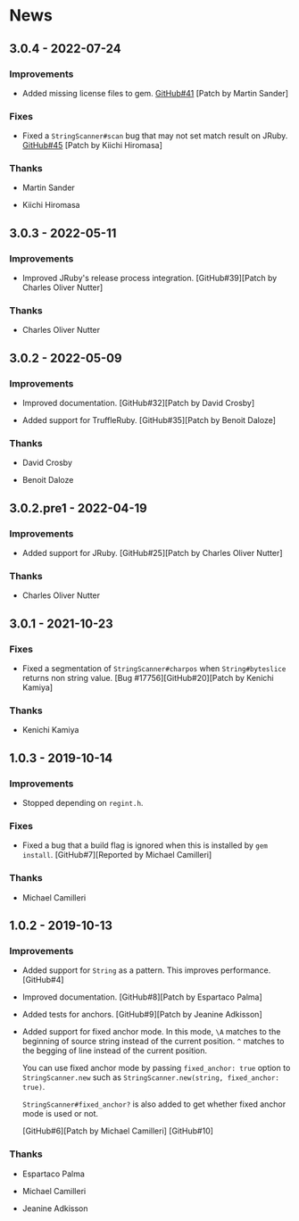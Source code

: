 # News

## 3.0.4 - 2022-07-24

### Improvements

  * Added missing license files to gem.
    [GitHub#41](https://github.com/ruby/strscan/pull/41)
    [Patch by Martin Sander]

### Fixes

  * Fixed a `StringScanner#scan` bug that may not set match result on
    JRuby.
    [GitHub#45](https://github.com/ruby/strscan/pull/45)
    [Patch by Kiichi Hiromasa]

### Thanks

  * Martin Sander

  * Kiichi Hiromasa

## 3.0.3 - 2022-05-11

### Improvements

  * Improved JRuby's release process integration.
    [GitHub#39][Patch by Charles Oliver Nutter]

### Thanks

  * Charles Oliver Nutter

## 3.0.2 - 2022-05-09

### Improvements

  * Improved documentation.
    [GitHub#32][Patch by David Crosby]

  * Added support for TruffleRuby.
    [GitHub#35][Patch by Benoit Daloze]

### Thanks

  * David Crosby

  * Benoit Daloze

## 3.0.2.pre1 - 2022-04-19

### Improvements

  * Added support for JRuby.
    [GitHub#25][Patch by Charles Oliver Nutter]

### Thanks

  * Charles Oliver Nutter

## 3.0.1 - 2021-10-23

### Fixes

  * Fixed a segmentation of `StringScanner#charpos` when
    `String#byteslice` returns non string value.
    [Bug #17756][GitHub#20][Patch by Kenichi Kamiya]

### Thanks

  * Kenichi Kamiya

## 1.0.3 - 2019-10-14

### Improvements

  * Stopped depending on `regint.h`.

### Fixes

  * Fixed a bug that a build flag is ignored when this is installed by
    `gem install`.
    [GitHub#7][Reported by Michael Camilleri]

### Thanks

  * Michael Camilleri

## 1.0.2 - 2019-10-13

### Improvements

  * Added support for `String` as a pattern. This improves performance.
    [GitHub#4]

  * Improved documentation.
    [GitHub#8][Patch by Espartaco Palma]

  * Added tests for anchors.
    [GitHub#9][Patch by Jeanine Adkisson]

  * Added support for fixed anchor mode. In this mode, `\A` matches to
    the beginning of source string instead of the current
    position. `^` matches to the begging of line instead of the
    current position.

    You can use fixed anchor mode by passing `fixed_anchor: true`
    option to `StringScanner.new` such as `StringScanner.new(string,
    fixed_anchor: true)`.

    `StringScanner#fixed_anchor?` is also added to get whether fixed
    anchor mode is used or not.

    [GitHub#6][Patch by Michael Camilleri]
    [GitHub#10]

### Thanks

  * Espartaco Palma

  * Michael Camilleri

  * Jeanine Adkisson
